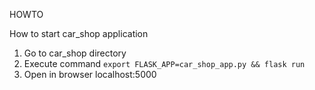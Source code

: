 HOWTO

How to start car_shop application

1. Go to car_shop directory
2. Execute command `export FLASK_APP=car_shop_app.py && flask run`
3. Open in browser localhost:5000